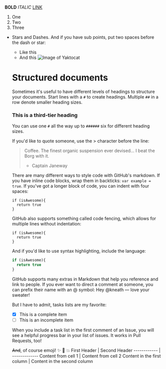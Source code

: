 **BOLD**
*ITALIC*
[LINK](http://www.google.com)
1. One
2. Two
3. Three
- Stars and Dashes. And if you have sub points, put two spaces before the dash or star:
  * Like this
  - And this
  ![Image of Yaktocat](https://octodex.github.com/images/yaktocat.png)
  
  # Structured documents
  
  Sometimes it's useful to have different levels of headings to structure your documents. Start lines with a `#` to create headings. Multiple `##` in a row denote smaller heading sizes.
  
  ### This is a third-tier heading
  
  You can use one `#` all the way up to `######` six for different heading sizes.
  
  If you'd like to quote someone, use the > character before the line:
  
  > Coffee. The finest organic suspension ever devised... I beat the Borg with it.
  > - Captain Janeway
  
  There are many different ways to style code with GitHub's markdown. If you have inline code blocks, wrap them in backticks: `var example = true`.  If you've got a longer block of code, you can indent with four spaces:
  
      if (isAwesome){
        return true
      }
  
  GitHub also supports something called code fencing, which allows for multiple lines without indentation:
  
  ```
  if (isAwesome){
    return true
  }
  ```
  
  And if you'd like to use syntax highlighting, include the language:
  
  ```javascript
  if (isAwesome){
    return true
  }
  ```
  GitHub supports many extras in Markdown that help you reference and link to people. If you ever want to direct a comment at someone, you can prefix their name with an @ symbol: Hey @kneath — love your sweater!
  
  But I have to admit, tasks lists are my favorite:
  
  - [x] This is a complete item
  - [ ] This is an incomplete item
  
  When you include a task list in the first comment of an Issue, you will see a helpful progress bar in your list of issues. It works in Pull Requests, too!
  
  ~~And~~, of course emoji! :sparkles: :camel: :boom:
  First Header | Second Header
  ------------ | -------------
  Content from cell 1 | Content from cell 2
  Content in the first column | Content in the second column
  
